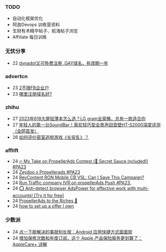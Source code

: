 ### TODO
-  自动化框架优化
-  阿良Devops 训练营资料
-  生财有术精华帖子、航海帖子浏览
-  Affiliate 每日训练

### 无忧分享
<!-- ruyo:START -->
-  22 [dynadot又可免费注册 .GAY域名，有效期一年](https://51.ruyo.net/18483.html)<!-- ruyo:END -->

### advertcn
<!-- advertcn:START -->
-  23 [2不限FB企业户](https://www.advertcn.com/forum.php?mod=viewthread&tid=112244)
-  23 [哪里注册域名好?](https://www.advertcn.com/forum.php?mod=viewthread&tid=112237)<!-- advertcn:END -->

### zhihu
<!-- zhihu:START -->
-  27 [2023年618大屏轻薄本怎么选？LG gram全家桶，总有一款适合你](http://zhuanlan.zhihu.com/p/632641888?utm_campaign=rss&utm_medium=rss&utm_source=rss&utm_content=title)
-  27 [年轻人的第一台SoundBar！索尼轻巧型全景声回音壁HT-S2000深度评测（全网首发）](http://zhuanlan.zhihu.com/p/630990296?utm_campaign=rss&utm_medium=rss&utm_source=rss&utm_content=title)
-  26 [如何评价密室逃脱游戏《长安乱》？](http://www.zhihu.com/question/563950552/answer/3045961312?utm_campaign=rss&utm_medium=rss&utm_source=rss&utm_content=title)<!-- zhihu:END -->

### afflift
<!-- afflift:START -->
-  24 [🔥 My Take on PropellerAds Contest &lpar;🍅 Secret Sauce included!&rpar; #PA23](https://afflift.com/f/threads/%F0%9F%94%A5-my-take-on-propellerads-contest-%F0%9F%8D%85-secret-sauce-included-pa23.11642/)
-  24 [Zeydoo x Propellerads #PA23](https://afflift.com/f/threads/zeydoo-x-propellerads-pa23.11561/)
-  24 [RevContent RON Mobile CB VSL: Can I Save This Campaign?](https://afflift.com/f/threads/revcontent-ron-mobile-cb-vsl-can-i-save-this-campaign.11587/)
-  24 [Run Traffic company IVR on propellerAds Push #PA23.](https://afflift.com/f/threads/run-traffic-company-ivr-on-propellerads-push-pa23.11572/)
-  24 [⭕ Anti-detect browser AdsPower for effective work with multi-accounts! [Try it for free]](https://afflift.com/f/threads/%E2%AD%95-anti-detect-browser-adspower-for-effective-work-with-multi-accounts-try-it-for-free.8805/)
-  24 [PropellerAds to the Riches 🤑](https://afflift.com/f/threads/propellerads-to-the-riches-%F0%9F%A4%91.11567/)
-  24 [how to set up a offer I own](https://afflift.com/f/threads/how-to-set-up-a-offer-i-own.11671/)<!-- afflift:END -->

### 少数派
<!-- sspai:START -->
-  24 [点一下能解决的事就别长按：Android 应用快捷方式面面观](https://sspai.com/prime/story/android-intents-affordances)
-  24 [增加保修次数和年度订阅，这个 Apple 产品保险服务更划算了：AppleCare+ 详解](https://sspai.com/post/62824)<!-- sspai:END -->
